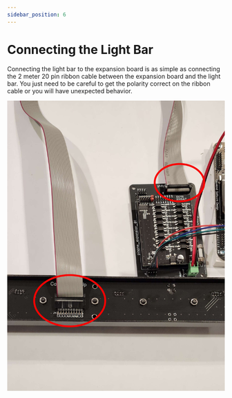 ```yaml
---
sidebar_position: 6
---
```


# Connecting the Light Bar

Connecting the light bar to the expansion board is as simple as connecting the 2 meter 20 pin ribbon cable between the expansion board and the light bar. You just need to be careful to get the polarity correct on the ribbon cable or you will have unexpected behavior. 

![image](./img/BuildersKit15.jpg)
